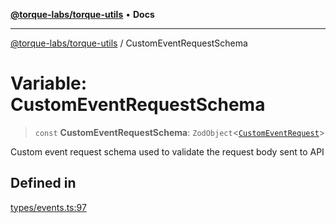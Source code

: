 [**@torque-labs/torque-utils**](../README.md) • **Docs**

***

[@torque-labs/torque-utils](../README.md) / CustomEventRequestSchema

# Variable: CustomEventRequestSchema

> `const` **CustomEventRequestSchema**: `ZodObject`\<[`CustomEventRequest`](../type-aliases/CustomEventRequest.md)\>

Custom event request schema used to validate the request body sent to API

## Defined in

[types/events.ts:97](https://github.com/torque-labs/torque-utils/blob/a612e615fa21888d00ebb7bf70f9910fab4be80a/types/events.ts#L97)
